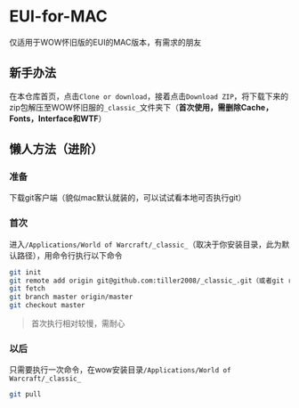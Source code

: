 # EUI-for-MAC
仅适用于WOW怀旧版的EUI的MAC版本，有需求的朋友

## 新手办法
在本仓库首页，点击`Clone or download`，接着点击`Download ZIP`，将下载下来的zip包解压至WOW怀旧服的`_classic_`文件夹下（__首次使用，需删除Cache，Fonts，Interface和WTF__）

## 懒人方法（进阶）
### 准备
下载git客户端（貌似mac默认就装的，可以试试看本地可否执行git）

### 首次
进入`/Applications/World of Warcraft/_classic_`（取决于你安装目录，此为默认路径），用命令行执行以下命令
```sh
git init
git remote add origin git@github.com:tiller2008/_classic_.git（或者git remote add origin https://github.com/tiller2008/_classic_.git）
git fetch
git branch master origin/master
git checkout master
```
> 首次执行相对较慢，需耐心

### 以后
只需要执行一次命令，在wow安装目录`/Applications/World of Warcraft/_classic_`
```sh
git pull
```
